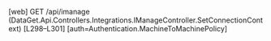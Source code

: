 [web] GET /api/imanage  (DataGet.Api.Controllers.Integrations.IManageController.SetConnectionContext)  [L298–L301] [auth=Authentication.MachineToMachinePolicy]

